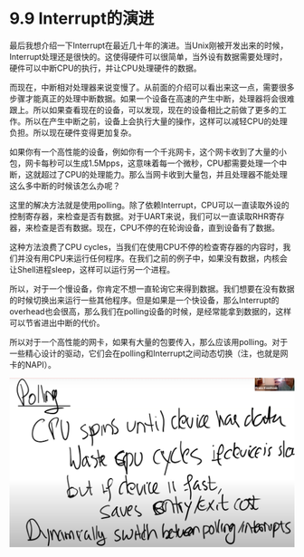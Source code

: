 # 9.9 Interrupt的演进

最后我想介绍一下Interrupt在最近几十年的演进。当Unix刚被开发出来的时候，Interrupt处理还是很快的。这使得硬件可以很简单，当外设有数据需要处理时，硬件可以中断CPU的执行，并让CPU处理硬件的数据。

而现在，中断相对处理器来说变慢了。从前面的介绍可以看出来这一点，需要很多步骤才能真正的处理中断数据。如果一个设备在高速的产生中断，处理器将会很难跟上。所以如果查看现在的设备，可以发现，现在的设备相比之前做了更多的工作。所以在产生中断之前，设备上会执行大量的操作，这样可以减轻CPU的处理负担。所以现在硬件变得更加复杂。

如果你有一个高性能的设备，例如你有一个千兆网卡，这个网卡收到了大量的小包，网卡每秒可以生成1.5Mpps，这意味着每一个微秒，CPU都需要处理一个中断，这就超过了CPU的处理能力。那么当网卡收到大量包，并且处理器不能处理这么多中断的时候该怎么办呢？

这里的解决方法就是使用polling。除了依赖Interrupt，CPU可以一直读取外设的控制寄存器，来检查是否有数据。对于UART来说，我们可以一直读取RHR寄存器，来检查是否有数据。现在，CPU不停的在轮询设备，直到设备有了数据。

这种方法浪费了CPU cycles，当我们在使用CPU不停的检查寄存器的内容时，我们并没有用CPU来运行任何程序。在我们之前的例子中，如果没有数据，内核会让Shell进程sleep，这样可以运行另一个进程。

所以，对于一个慢设备，你肯定不想一直轮询它来得到数据。我们想要在没有数据的时候切换出来运行一些其他程序。但是如果是一个快设备，那么Interrupt的overhead也会很高，那么我们在polling设备的时候，是经常能拿到数据的，这样可以节省进出中断的代价。

所以对于一个高性能的网卡，如果有大量的包要传入，那么应该用polling。对于一些精心设计的驱动，它们会在polling和Interrupt之间动态切换（注，也就是网卡的NAPI）。

![](../.gitbook/assets/image%20%28384%29.png)

